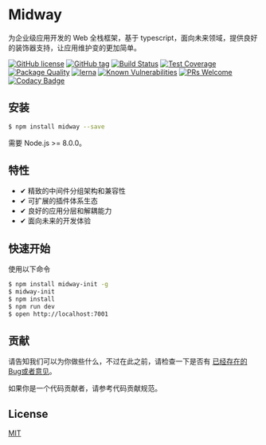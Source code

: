 # Midway

为企业级应用开发的 Web 全栈框架，基于 typescript，面向未来领域，提供良好的装饰器支持，让应用维护变的更加简单。

[![GitHub license](https://img.shields.io/badge/license-MIT-blue.svg)](https://github.com/midwayjs/midway/blob/master/LICENSE)
[![GitHub tag](https://img.shields.io/github/tag/midwayjs/midway.svg)]()
[![Build Status](https://travis-ci.org/midwayjs/midway.svg?branch=develop)](https://travis-ci.org/midwayjs/midway)
[![Test Coverage](https://img.shields.io/codecov/c/github/midwayjs/midway/master.svg)](https://codecov.io/gh/midwayjs/midway/branch/master)
[![Package Quality](http://npm.packagequality.com/shield/midway.svg)](http://packagequality.com/#?package=midway)
[![lerna](https://img.shields.io/badge/maintained%20with-lerna-cc00ff.svg)](https://lernajs.io/)
[![Known Vulnerabilities](https://snyk.io/test/npm/midway/badge.svg)](https://snyk.io/test/npm/midway)
[![PRs Welcome](https://img.shields.io/badge/PRs-welcome-brightgreen.svg)](https://github.com/midwayjs/midway/pulls)
[![Codacy Badge](https://api.codacy.com/project/badge/Grade/856737478fa94e78bce39d5fc2315cec)](https://www.codacy.com/app/czy88840616/midway?utm_source=github.com&amp;utm_medium=referral&amp;utm_content=midwayjs/midway&amp;utm_campaign=Badge_Grade)


## 安装

```bash
$ npm install midway --save
```
需要 Node.js >= 8.0.0。

## 特性

- ✔︎ 精致的中间件分组架构和兼容性
- ✔︎ 可扩展的插件体系生态
- ✔︎ 良好的应用分层和解耦能力
- ✔︎ 面向未来的开发体验

## 快速开始

使用以下命令

```bash
$ npm install midway-init -g
$ midway-init
$ npm install
$ npm run dev
$ open http://localhost:7001
```

## 贡献


请告知我们可以为你做些什么，不过在此之前，请检查一下是否有 [已经存在的Bug或者意见](http://github.com/midwayjs/midway/issues)。

如果你是一个代码贡献者，请参考代码贡献规范。

## License

[MIT]((http://github.com/midwayjs/midway/blob/master/LICENSE))
